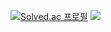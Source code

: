 
[![Solved.ac
프로필](http://mazassumnida.wtf/api/generate_badge?boj=smdtb1998)](https://solved.ac/smdtb1998)
<img src="https://capsule-render.vercel.app/api?type=soft&color=auto&height=300&section=header&text=smdtb&animation=fadeIn&fontSize=90" />
